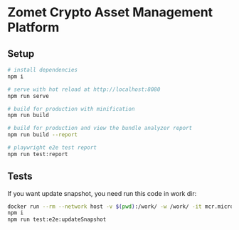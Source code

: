 # Zomet Crypto Asset Management Platform

## Setup

```bash
# install dependencies
npm i
```

```bash
# serve with hot reload at http://localhost:8080
npm run serve
```

```bash
# build for production with minification
npm run build
```

```bash
# build for production and view the bundle analyzer report
npm run build --report
```

```bash
# playwright e2e test report
npm run test:report
```

## Tests

If you want update snapshot, you need run this code in work dir:

```bash
docker run --rm --network host -v $(pwd):/work/ -w /work/ -it mcr.microsoft.com/playwright:v1.40.0-jammy /bin/bash
npm i
npm run test:e2e:updateSnapshot
```
